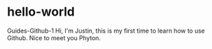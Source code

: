 # hello-world
Guides-Github-1
Hi, I'm Justin, this is my first time to learn how to use Github. Nice to meet you Phyton.
